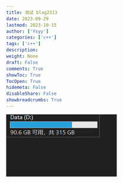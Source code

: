 ```yaml
---
title: 测试 blog2313
date: 2023-09-29
lastmod: 2023-10-15
author: ['Ysyy']
categories: ['c++']
tags: ['c++']
description: 
weight: None
draft: False
comments: True
showToc: True
TocOpen: True
hidemeta: False
disableShare: False
showbreadcrumbs: True
---
```

![image-20230929193148007](img/image-20230929193148007.png)